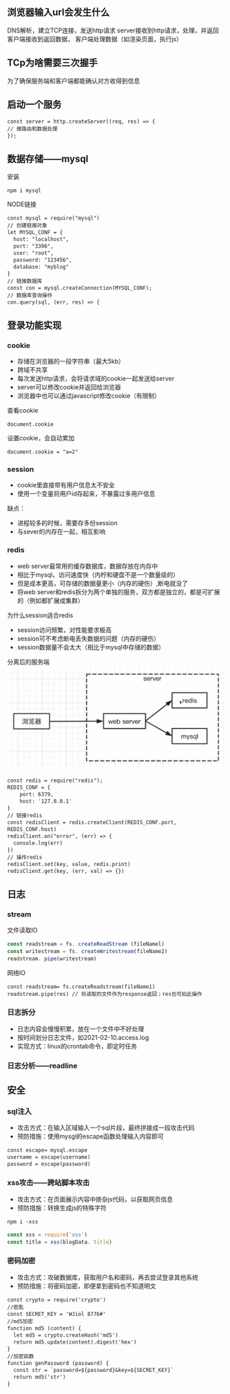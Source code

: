 
## 浏览器输入url会发生什么
DNS解析，建立TCP连接，发送http请求
server接收到http请求，处理，并返回客户端接收到返回数据，
客户端处理数据（如渲染页面，执行js）

## TCp为啥需要三次握手
为了确保服务端和客户端都能确认对方收得到信息

## 启动一个服务
```JS
const server = http.createServer((req, res) => {
// 做路由和数据处理
});
```

## 数据存储——mysql

安装
```node
npm i mysql
```

NODE链接
```JS
const mysql = require("mysql")
// 创建链接对象
let MYSQL_CONF = {
  host: "localhost",
  port: "3306",
  user: "root",
  password: "123456",
  database: "myblog"
}
// 链接数据库
const con = mysql.createConnection(MYSQL_CONF);
// 数据库查询操作
con.query(sql, (err, res) => {
```

## 登录功能实现

### cookie
- 存储在浏览器的一段字符串（最大5kb）
- 跨域不共享
- 每次发送http请求，会将请求域的cookie一起发送给server
- server可以修改cookie并返回给浏览器
- 浏览器中也可以通过javascript修改cookie（有限制）

查看cookie
```JS
document.cookie
```
设置cookie，会自动累加
```JS
document.cookie = "a=2"
```

### session
- cookie里直接带有用户信息太不安全
- 使用一个变量将用户id存起来，不暴露过多用户信息
  
缺点：
- 进程较多的时候，需要存多份session
- 与sever的内存在一起，相互影响

### redis
- web server最常用的缓存数据库，数据存放在内存中
- 相比于mysql，访问速度快（内柠和硬盘不是一个数量级的）
- 但是成本更高，可存储的数据量更小（内存的硬伤）,断电就没了
- 将web server和redis拆分为两个单独的服务，双方都是独立的，都是可扩展的（例如都扩展成集群）

为什么session适合redis
- session访问频繁，对性能要求极高
- session可不考虑断电丢失数据的问题（内存的硬伤）
- session数据量不会太大（相比于mysql中存储的数据）

分离后的服务端
![](public/server.png)

```JS
const redis = require("redis");
REDIS_CONF = {
    port: 6379,
    host: '127.0.0.1'
}
// 链接redis
const redisClient = redis.createClient(REDIS_CONF.port, REDIS_CONF.host)
redisClient.on("error", (err) => {
  console.log(err)
})
// 操作redis
redisClient.set(key, value, redis.print)
redisClient.get(key, (err, val) => {})
```

## 日志


### stream
文件读取IO
```js
const readstream = fs. createReadStream (fileNamel)
const writestream = fs. createWritestream(fileName2)
readstream. pipe(writestream) 
```

网络IO
```JS
const readstream= fs.createReadstream(fileName1)
readstream.pipe(res) // 将读取的文件作为response返回；res也可如此操作
```

### 日志拆分
- 日志内容会慢慢积累，放在一个文件中不好处理
- 按时间划分日志文件，如2021-02-10.access.log
- 实现方式：linux的crontab命令，即定时任务

### 日志分析——readline

## 安全

### sql注入
- 攻击方式：在输入区域输入一个sql片段，最终拼接成一段攻击代码
- 预防措施：使用mysgl的escape函数处理输入内容即可

```JS
const escape= mysql.escape
username = escape(username)
password = escape(password)
```
### xss攻击——跨站脚本攻击
- 攻击方式：在页面展示内容中掺杂js代码，以获取网页信息
- 预防措施：转换生成js的特殊字符
```
npm i -xss
```
```js
const xss = require('xss')
const title = xss(blogData. title)
```

### 密码加密
- 攻击方式：攻破数据库，获取用户名和密码，再去尝试登录其他系统
- 预防措施：将密码加密，即便拿到密码也不知道明文

```JS
const crypto = require('crypto')
//密匙
const SECRET_KEY = 'WJiol 8776#'
//md5加密
function md5 (content) {
  let md5 = crypto.createHash('md5')
  return md5.update(content).digest('hex')
}
//加密函数
function genPassword (password) {
  const str = `password=${password}&key=${SECRET_KEY}`
  return md5('str')
}
```
